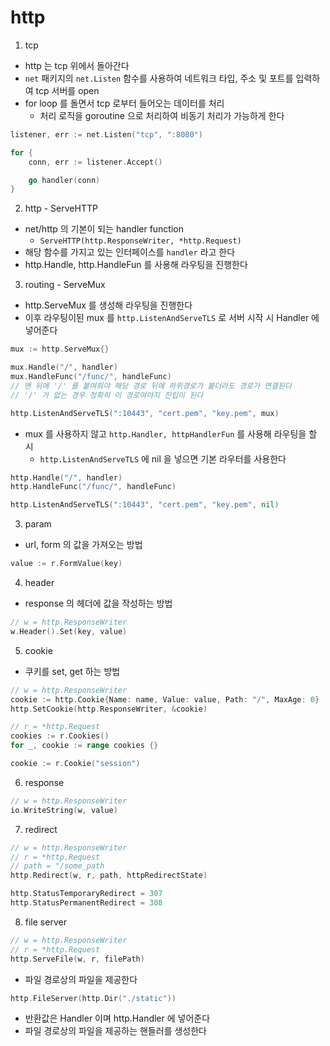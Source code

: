 # http

1. tcp
- http 는 tcp 위에서 돌아간다
- ```net``` 패키지의 ```net.Listen``` 함수를 사용하여 네트워크 타입, 주소 및 포트를 입력하여 tcp 서버를 open
- for loop 를 돌면서 tcp 로부터 들어오는 데이터를 처리
	- 처리 로직을 goroutine 으로 처리하여 비동기 처리가 가능하게 한다
```go
listener, err := net.Listen("tcp", ":8080")

for {
	conn, err := listener.Accept()

	go handler(conn)
}
```

2. http - ServeHTTP
- net/http 의 기본이 되는 handler function
	- ```ServeHTTP(http.ResponseWriter, *http.Request)```
- 해당 함수를 가지고 있는 인터페이스를 ```handler``` 라고 한다
- http.Handle, http.HandleFun 를 사용해 라우팅을 진행한다

3. routing - ServeMux
- http.ServeMux 를 생성해 라우팅을 진행한다
- 이후 라우팅이된 mux 를 ```http.ListenAndServeTLS``` 로 서버 시작 시 Handler 에 넣어준다
```go
mux := http.ServeMux{}

mux.Handle("/", handler)
mux.HandleFunc("/func/", handleFunc)
// 맨 뒤에 '/' 를 붙여줘야 해당 경로 뒤에 하위경로가 붙더라도 경로가 연결된다
// '/' 가 없는 경우 정확히 이 경로여야지 진입이 된다

http.ListenAndServeTLS(":10443", "cert.pem", "key.pem", mux)
```
- mux 를 사용하지 않고 ```http.Handler, httpHandlerFun``` 를 사용해 라우팅을 할 시
	- ```http.ListenAndServeTLS``` 에 nil 을 넣으면 기본 라우터를 사용한다
```go
http.Handle("/", handler)
http.HandleFunc("/func/", handleFunc)

http.ListenAndServeTLS(":10443", "cert.pem", "key.pem", nil)
```

3. param
- url, form 의 값을 가져오는 방법
```go
value := r.FormValue(key)
```

4. header
- response 의 헤더에 값을 작성하는 방법
```go
// w = http.ResponseWriter
w.Header().Set(key, value)
```

5. cookie
- 쿠키를 set, get 하는 방법
```go
// w = http.ResponseWriter
cookie := http.Cookie{Name: name, Value: value, Path: "/", MaxAge: 0}
http.SetCookie(http.ResponseWriter, &cookie)

// r = *http.Request
cookies := r.Cookies()
for _, cookie := range cookies {}

cookie := r.Cookie("session")
```

6. response
```go
// w = http.ResponseWriter
io.WriteString(w, value)
```

7. redirect
```go
// w = http.ResponseWriter
// r = *http.Request
// path = "/some_path
http.Redirect(w, r, path, httpRedirectState)

http.StatusTemporaryRedirect = 307
http.StatusPermanentRedirect = 308
```

8. file server
```go
// w = http.ResponseWriter
// r = *http.Request
http.ServeFile(w, r, filePath)
```
- 파일 경로상의 파일을 제공한다

```go
http.FileServer(http.Dir("./static"))
```
- 반환값은 Handler 이며 http.Handler 에 넣어준다
- 파일 경로상의 파일을 제공하는 핸들러를 생성한다